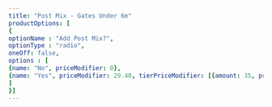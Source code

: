 ```yaml
---
title: "Post Mix - Gates Under 6m"
productOptions: [
{
optionName : "Add Post Mix?",
optionType : "radio",
oneOff: false,
options : [
{name: "No", priceModifier: 0},
{name: "Yes", priceModifier: 29.40, tierPriceModifier: [{amount: 35, price: 19.57}, {amount: 70, price: 18.18}, {amount: 116, price: 16.74}, {amount: 268, price: 15.42}], stockMessage: "Contains 6 x Bags per Gate", disableArray: ["Bolt Down"]}
]
}]
---
```

